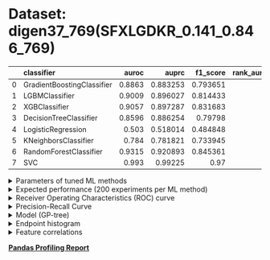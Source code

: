 # Dataset: digen37_769(SFXLGDKR_0.141_0.846_769)

|    | classifier                 |   auroc |    auprc |   f1_score |   rank_auroc |   rank_auprc |   rank_f1 |
|---:|:---------------------------|--------:|---------:|-----------:|-------------:|-------------:|----------:|
|  0 | GradientBoostingClassifier |  0.8863 | 0.883253 |   0.793651 |            5 |            6 |         6 |
|  1 | LGBMClassifier             |  0.9009 | 0.896027 |   0.814433 |            4 |            4 |         4 |
|  2 | XGBClassifier              |  0.9057 | 0.897287 |   0.831683 |            3 |            3 |         3 |
|  3 | DecisionTreeClassifier     |  0.8596 | 0.886254 |   0.79798  |            6 |            5 |         5 |
|  4 | LogisticRegression         |  0.503  | 0.518014 |   0.484848 |            8 |            8 |         8 |
|  5 | KNeighborsClassifier       |  0.784  | 0.781821 |   0.733945 |            7 |            7 |         7 |
|  6 | RandomForestClassifier     |  0.9315 | 0.920893 |   0.845361 |            2 |            2 |         2 |
|  7 | SVC                        |  0.993  | 0.99225  |   0.97     |            1 |            1 |         1 |


<details>
<summary>Parameters of tuned ML methods</summary>


```
GradientBoostingClassifier(learning_rate=0.4222016491367795, max_depth=8,
                           min_samples_leaf=8, n_iter_no_change=18,
                           random_state=769, tol=1e-07,
                           validation_fraction=0.02)
LGBMClassifier(boosting_type='dart', deterministic=True, force_row_wise=True,
               max_depth=10, metric='binary_logloss', n_estimators=86, n_jobs=1,
               num_leaves=1024, objective='binary', random_state=769)
XGBClassifier(alpha=0.04859106720697657, base_score=0.5, booster='dart',
              colsample_bylevel=1, colsample_bynode=1, colsample_bytree=1,
              eta=0.6736814699872563, eval_metric='logloss', gamma=0.0,
              gpu_id=-1, importance_type='gain', interaction_constraints='',
              learning_rate=0.673681498, max_delta_step=0, max_depth=10,
              min_child_weight=1, missing=nan, monotone_constraints='()',
              n_estimators=84, n_jobs=1, nthread=1, num_parallel_tree=1,
              random_state=769, reg_alpha=0.0485910662,
              reg_lambda=47.45245943547817, scale_pos_weight=1, subsample=1,
              tree_method='exact', use_label_encoder=False,
              validate_parameters=1, ...)
DecisionTreeClassifier(max_depth=9, min_samples_leaf=3, min_samples_split=6,
                       random_state=769)
LogisticRegression(C=0.18661112735765192, random_state=769, solver='saga')
KNeighborsClassifier(n_neighbors=80, p=1, weights='distance')
RandomForestClassifier(max_depth=10, max_features=None, min_samples_leaf=2,
                       min_samples_split=3, n_estimators=87, random_state=769)
SVC(C=72333.2860651946, degree=2, gamma='auto', kernel='poly', probability=True,
    random_state=769, tol=2.2135679908384104e-05)
```

</details>

<details>
<summary>Expected performance (200 experiments per ML method)</summary>
<img src='digen37_769-box.svg' width=40% />
</details>

<details>
<summary>Receiver Operating Characteristics (ROC) curve</summary>
<img src='digen37_769-roc.svg' width=40% />
</details>

<details>
<summary>Precision-Recall Curve</summary>
<img src='digen37_769-prc.svg' width=40% />
</details>

<details>
<summary>Model (GP-tree)</summary>
<img src='digen37_769-model.svg' height=10% />
</details>

<details>
<summary>Endpoint histogram</summary>
<img src='digen37_769-endpoint.svg' width=40% />
</details>

<details>
<summary>Feature correlations</summary>
<img src='digen37_769-corr.svg' width=40% />
</details>

[**Pandas Profiling Report**](https://github.io/athril/digen-test/docs/profile/digen37_769.html)
